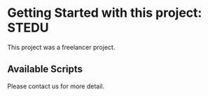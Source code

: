 # Getting Started with this project: STEDU

This project was a freelancer project. 

## Available Scripts

Please contact us for more detail.